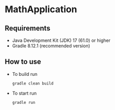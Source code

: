# MathApplication

## Requirements
 - Java Development Kit (JDK) 17 (61.0) or higher
 - Gradle 8.12.1 (recommended version)

## How to use
 - To build run
   ```bash
   gradle clean build
   ```
- To start run
  ```bash
  gradle run
  ```
